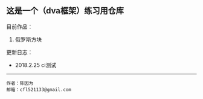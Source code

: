 
## 这是一个（dva框架）练习用仓库
目前作品：
1. 俄罗斯方块

更新日志：
* 2018.2.25 ci测试

----
```
作者：陈因为
邮箱：cfl521133@gmail.com
```

